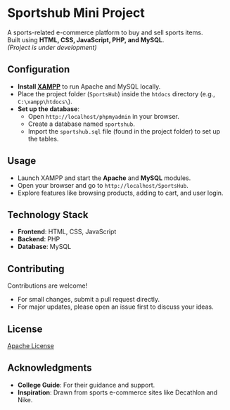 # Sportshub Mini Project

A sports-related e-commerce platform to buy and sell sports items.  
Built using **HTML, CSS, JavaScript, PHP, and MySQL**.  
*(Project is under development)*

## Configuration

- **Install [XAMPP](https://www.apachefriends.org/index.html)** to run Apache and MySQL locally.
- Place the project folder (`SportsHub`) inside the `htdocs` directory (e.g., `C:\xampp\htdocs\`).
- **Set up the database**:
  - Open `http://localhost/phpmyadmin` in your browser.
  - Create a database named `sportshub`.
  - Import the `sportshub.sql` file (found in the project folder) to set up the tables.

## Usage

- Launch XAMPP and start the **Apache** and **MySQL** modules.
- Open your browser and go to `http://localhost/SportsHub`.
- Explore features like browsing products, adding to cart, and user login.

## Technology Stack

- **Frontend**: HTML, CSS, JavaScript  
- **Backend**: PHP  
- **Database**: MySQL  

## Contributing

Contributions are welcome!  
- For small changes, submit a pull request directly.  
- For major updates, please open an issue first to discuss your ideas.

## License

[Apache License](http://www.apache.org/licenses/)

## Acknowledgments

- **College Guide**: For their guidance and support.  
- **Inspiration**: Drawn from sports e-commerce sites like Decathlon and Nike.
